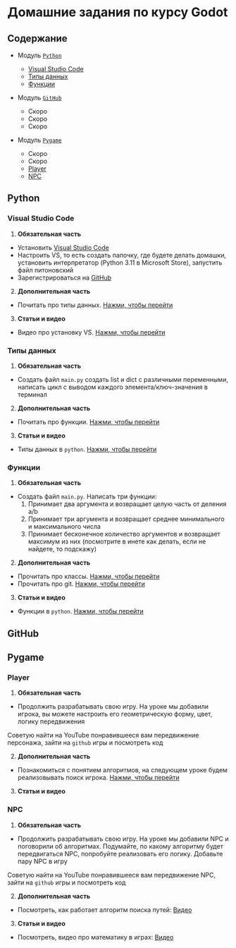 # Домашние задания по курсу Godot

## Содержание
- Модуль [`Python`](#python)
	- [Visual Studio Code](#visual-studio-code)
	- [Типы данных](#типы-данных)
	- [Функции](#функции)

- Модуль [`GitHub`](#github)
	- Скоро
	- Скоро
	- Скоро

- Модуль [`Pygame`](#pygame)
	- Скоро
	- Скоро
	- [Player](#player)
	- [NPC](#npc)
	

## Python

### Visual Studio Code

1. **Обязательная часть**

- Установить [Visual Studio Code](https://visualstudio.microsoft.com/ru/downloads/)
- Настроить VS, то есть создать папочку, где будете делать домашки, установить интерпретатор (Python 3.11 в Microsoft Store), запустить файл питоновский
- Зарегистрироваться на [GitHub](https://github.com/)

2. **Дополнительная часть**

- Почитать про типы данных. [Нажми, чтобы перейти]( https://proglib.io/p/samouchitel-po-python-dlya-nachinayushchih-chast-3-tipy-dannyh-preobrazovanie-i-bazovye-operacii-2022-10-14)

3. **Статьи и видео**

- Видео про установку VS. [Нажми, чтобы перейти](https://www.youtube.com/watch?v=ryosJYNOTjI)

### Типы данных

1. **Обязательная часть**

- Создать файл `main.py` создать list и dict с различными переменными, написать цикл с выводом каждого элемента/ключ-значения в терминал

2. **Дополнительная часть**

- Почитать про функции. [Нажми, чтобы перейти](https://pythonworld.ru/tipy-dannyx-v-python/vse-o-funkciyax-i-ix-argumentax.html)

3. **Статьи и видео**

- Типы данных в `python`. [Нажми, чтобы перейти]( https://proglib.io/p/samouchitel-po-python-dlya-nachinayushchih-chast-3-tipy-dannyh-preobrazovanie-i-bazovye-operacii-2022-10-14)

### Функции

1. **Обязательная часть**

- Создать файл `main.py`. Написать три функции:
	1) Принимает два аргумента и возвращает целую часть от деления a/b 
	2) Принимает три аргумента и возвращает среднее минимального и максимального числа
	3) Принимает бесконечное количество аргументов и возвращает максимум из них (посмотрите в инете как делать, если не найдете, то подскажу)

2. **Дополнительная часть**

- Прочитать про классы. [Нажми, чтобы перейти](https://python-scripts.com/python-class)
- Прочитать про git. [Нажми, чтобы перейти](https://habr.com/ru/articles/541258/)

3. **Статьи и видео**

- Функции в `python`. [Нажми, чтобы перейти](https://pythonworld.ru/tipy-dannyx-v-python/vse-o-funkciyax-i-ix-argumentax.html)

## GitHub

## Pygame

### Player

1. **Обязательная часть**

- Продолжить разрабатывать свою игру. На уроке мы добавили игрока, вы можете настроить его геометрическую форму, цвет, логику передвижения

Советую найти на YouTube понравившееся вам передвижение персонажа, зайти на `github` игры и посмотреть код

2. **Дополнительная часть**

- Познакомиться с понятием алгоритмов, на следующем уроке будем реализовывать поиск игрока. [Нажми, чтобы перейти](https://blog.skillfactory.ru/glossary/algoritm/#:~:text=%D0%90%D0%BB%D0%B3%D0%BE%D1%80%D0%B8%D1%82%D0%BC%20%E2%80%94%20%D1%8D%D1%82%D0%BE%20%D1%87%D0%B5%D1%82%D0%BA%D0%B0%D1%8F%20%D0%BF%D0%BE%D1%81%D0%BB%D0%B5%D0%B4%D0%BE%D0%B2%D0%B0%D1%82%D0%B5%D0%BB%D1%8C%D0%BD%D0%BE%D1%81%D1%82%D1%8C%20%D0%B4%D0%B5%D0%B9%D1%81%D1%82%D0%B2%D0%B8%D0%B9,%D0%B4%D0%BB%D1%8F%20%D1%80%D0%B5%D1%88%D0%B5%D0%BD%D0%B8%D1%8F%20%D0%B7%D0%B0%D0%B4%D0%B0%D1%87%D0%B8%20%D1%8D%D1%84%D1%84%D0%B5%D0%BA%D1%82%D0%B8%D0%B2%D0%BD%D1%8B%D0%BC%20%D1%81%D0%BF%D0%BE%D1%81%D0%BE%D0%B1%D0%BE%D0%BC.)

3. **Статьи и видео**

### NPC

1. **Обязательная часть**

- Продолжить разрабатывать свою игру. На уроке мы добавили NPC и поговорили об алгоритмах. Подумайте, по какому алгоритму будет передвигаться NPC, попробуйте реализовать его логику. Добавьте пару NPC в игру

Советую найти на YouTube понравившееся вам передвижение NPC, зайти на `github` игры и посмотреть код

2. **Дополнительная часть**

- Посмотреть, как работает алгоритм поиска путей: [Видео](https://www.youtube.com/watch?v=gCclsviUeUk)

3. **Статьи и видео**

- Посмотреть, видео про математику в играх: [Видео](https://www.youtube.com/watch?v=yecPG74pU8o)

